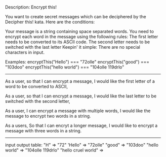 Description:
Encrypt this!

You want to create secret messages which can be deciphered by the Decipher this! kata. Here are the conditions:

Your message is a string containing space separated words.
You need to encrypt each word in the message using the following rules:
The first letter needs to be converted to its ASCII code.
The second letter needs to be switched with the last letter
Keepin' it simple: There are no special characters in input.

Examples:
encryptThis("Hello") === "72olle"
encryptThis("good") === "103doo"
encryptThis("hello world") === "104olle 119drlo"

---

As a user,
so that I can encrypt a message,
I would like the first letter of a word to be converted to ASCII,

As a user,
so that I can encrypt a message,
I would like the last letter to be switched with the second letter,

As a user,
I can encrypt a message with multiple words,
I would like the message to encrypt two words in a string.

As a users,
So that I can encryt a longer message,
I would like to encrypt a message with three words in a string.

---

input output table:
"H" => "72"
'Hello" => "72olle"
"good" => "103doo"
"hello world" => "104olle 119drlo"
"hello cruel world" =>
